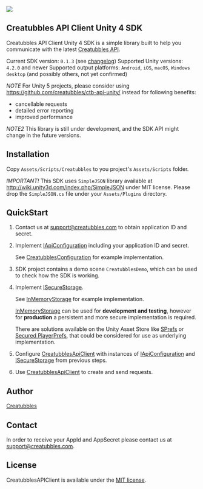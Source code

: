 [![](https://stateoftheart.creatubbles.com/wp-content/uploads/2015/01/ctb_home_logo.png)](https://www.creatubbles.com/)

## Creatubbles API Client Unity 4 SDK
Creatubbles API Client Unity 4 SDK is a simple library built to help you communicate with the latest [Creatubbles API](https://stateoftheart.creatubbles.com/api/).

Current SDK version: `0.1.3` (see [changelog](https://github.com/creatubbles/ctb-api-unity/blob/master/CHANGELOG.md))
Supported Unity versions: `4.2.0` and newer
Supported output platforms: `Android`, `iOS`, `macOS`, `Windows desktop` (and possibly others, not yet confirmed)

*NOTE* For Unity 5 projects, please consider using https://github.com/creatubbles/ctb-api-unity/ instead for following benefits:
- cancellable requests
- detailed error reporting
- improved performance

*NOTE2* This library is still under development, and the SDK API might change in the future versions.

## Installation
Copy  `Assets/Scripts/Creatubbles` to you project's `Assets/Scripts` folder.

*IMPORTANT!* This SDK uses `SimpleJSON` library available at http://wiki.unity3d.com/index.php/SimpleJSON under MIT license. Please drop the `SimpleJSON.cs` file under your `Assets/Plugins` directory.

## QuickStart
1. Contact us at <support@creatubbles.com> to obtain application ID and secret.

2. Implement [IApiConfiguration](Assets/Scripts/Creatubbles/Api/IApiConfiguration.cs) including your application ID and secret.

    See [CreatubblesConfiguration](Assets/Scripts/Demo/CreatubblesConfiguration.cs) for example implementation.

3. SDK project contains a demo scene `CreatubblesDemo`, which can be used to check how the SDK is working.

4. Implement [ISecureStorage](Assets/Scripts/Creatubbles/Api/Storage/ISecureStorage.cs).

    See [InMemoryStorage](Assets/Scripts/Creatubbles/Api/Storage/InMemoryStorage.cs) for example implementation.

    [InMemoryStorage](Assets/Scripts/Creatubbles/Api/Storage/InMemoryStorage.cs) can be used for **development and testing**, however for **production** a persistent and more secure implementation is required.

    There are solutions available on the Unity Asset Store like [SPrefs](https://www.assetstore.unity3d.com/en/#!/content/56051) or [Secured PlayerPrefs](https://www.assetstore.unity3d.com/en/#!/content/32357), that could be considered for use as underlying implementation.

5. Configure [CreatubblesApiClient](Assets/Scripts/Creatubbles/Api/CreatubblesApiClient) with instances of [IApiConfiguration](Assets/Scripts/Creatubbles/Api/IApiConfiguration.cs) and [ISecureStorage](Assets/Scripts/Creatubbles/Api/Storage/ISecureStorage.cs) from previous steps.

6. Use [CreatubblesApiClient](Assets/Scripts/Creatubbles/Api/CreatubblesApiClient) to create and send requests.

## Author
[Creatubbles](https://www.creatubbles.com/)

## Contact
In order to receive your AppId and AppSecret please contact us at <support@creatubbles.com>.

## License
CreatubblesAPIClient is available under the [MIT license](LICENSE.md).
